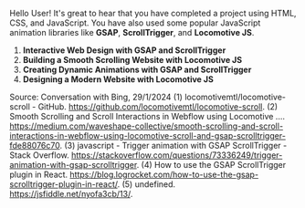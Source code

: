 Hello User! It's great to hear that you have completed a project using HTML, CSS, and JavaScript. You have also used some popular JavaScript animation libraries like **GSAP**, **ScrollTrigger**, and **Locomotive JS**.

1. **Interactive Web Design with GSAP and ScrollTrigger**
2. **Building a Smooth Scrolling Website with Locomotive JS**
3. **Creating Dynamic Animations with GSAP and ScrollTrigger**
4. **Designing a Modern Website with Locomotive JS**


Source: Conversation with Bing, 29/1/2024
(1) locomotivemtl/locomotive-scroll - GitHub. https://github.com/locomotivemtl/locomotive-scroll.
(2) Smooth Scrolling and Scroll Interactions in Webflow using Locomotive .... https://medium.com/waveshape-collective/smooth-scrolling-and-scroll-interactions-in-webflow-using-locomotive-scroll-and-gsap-scrolltrigger-fde88076c70.
(3) javascript - Trigger animation with GSAP ScrollTrigger - Stack Overflow. https://stackoverflow.com/questions/73336249/trigger-animation-with-gsap-scrolltrigger.
(4) How to use the GSAP ScrollTrigger plugin in React. https://blog.logrocket.com/how-to-use-the-gsap-scrolltrigger-plugin-in-react/.
(5) undefined. https://jsfiddle.net/nyofa3cb/13/.
